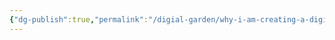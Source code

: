 ```yaml
---
{"dg-publish":true,"permalink":"/digial-garden/why-i-am-creating-a-digital-garden/","noteIcon":"note"}
---
```


